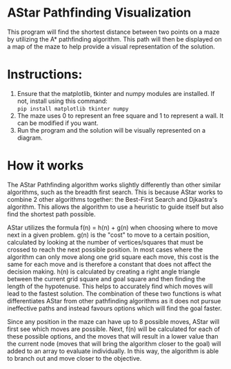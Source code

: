 # AStar Pathfinding Visualization
This program will find the shortest distance between two points on a maze by utilizing the A* pathfinding algorithm. This path will then be displayed on a map of the maze to help provide a visual representation of the solution.

# Instructions:
1. Ensure that the matplotlib, tkinter and numpy modules are installed. 
   If not, install using this command: <br>
   ```pip install matplotlib tkinter numpy```
2. The maze uses 0 to represent an free square and 1 to represent a wall. It can be modified if you want. 
3. Run the program and the solution will be visually represented on a diagram.

# How it works
The AStar Pathfinding algorithm works slightly differently than other similar algorithms, such as the breadth first search. This is because AStar works to combine 2 other algorithms together: the Best-First Search and Djkastra's algorithm. This allows the algorithm to use a heuristic to guide itself but also find the shortest path possible.

AStar utilizes the formula f(n) = h(n) + g(n) when choosing where to move next in a given problem. g(n) is the "cost" to move to a certain position, calculated by looking at the number of vertices/squares that must be crossed to reach the next possible position. In most cases where the algorithm can only move along one grid square each move, this cost is the same for each move and is therefore a constant that does not affect the decision making. h(n) is calculated by creating a right angle triangle between the current grid square and goal square and then finding the length of the hypotenuse. This helps to accurately find which moves will lead to the fastest solution. The combination of these two functions is what differentiates AStar from other pathfinding algorithms as it does not pursue ineffective paths and instead favours options which will find the goal faster. 

Since any position in the maze can have up to 8 possible moves, AStar will first see which moves are possible. Next, f(n) will be calculated for each of these possible options, and the moves that will result in a lower value than the current node (moves that will bring the algorithm closer to the goal) will added to an array to evaluate individually. In this way, the algorithm is able to branch out and move closer to the objective. 
